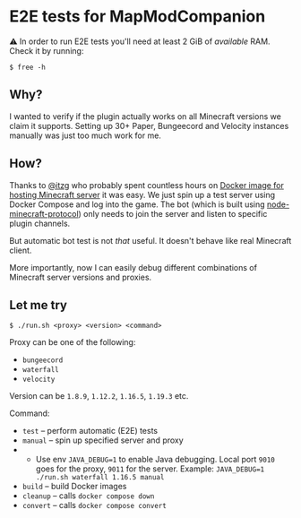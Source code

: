 # E2E tests for MapModCompanion

⚠️ In order to run E2E tests you'll need at least 2 GiB of _available_ RAM. Check it by running:

```shell
$ free -h
```

## Why?

I wanted to verify if the plugin actually works on all Minecraft versions we claim it supports. Setting up 30+ Paper, Bungeecord and Velocity instances manually was just too much work for me.

## How?

Thanks to [@itzg](https://github.com/itzg) who probably spent countless hours on [Docker image for hosting Minecraft server](https://github.com/itzg/docker-minecraft-server) it was easy. We just spin up a test server using Docker Compose and log into the game. The bot (which is built using [node-minecraft-protocol](https://github.com/PrismarineJS/node-minecraft-protocol)) only needs to join the server and listen to specific plugin channels.

But automatic bot test is not _that_ useful. It doesn't behave like real Minecraft client.

More importantly, now I can easily debug different combinations of Minecraft server versions and proxies.

## Let me try

```shell
$ ./run.sh <proxy> <version> <command>
```

Proxy can be one of the following:
* `bungeecord`
* `waterfall`
* `velocity`

Version can be `1.8.9`, `1.12.2`, `1.16.5`, `1.19.3` etc.

Command:
* `test` – perform automatic (E2E) tests
* `manual` – spin up specified server and proxy
* * Use env `JAVA_DEBUG=1` to enable Java debugging. Local port `9010` goes for the proxy, `9011` for the server. Example: `JAVA_DEBUG=1 ./run.sh waterfall 1.16.5 manual`
* `build` – build Docker images
* `cleanup` – calls `docker compose down`
* `convert` – calls `docker compose convert`
